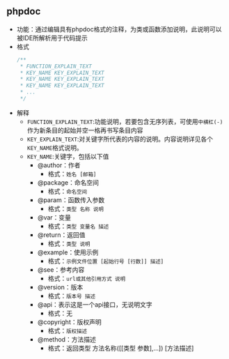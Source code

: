## phpdoc
* 功能：通过编辑具有phpdoc格式的注释，为类或函数添加说明，此说明可以被IDE所解析用于代码提示
* 格式
    ```php
    /**
     * FUNCTION_EXPLAIN_TEXT
     * KEY_NAME KEY_EXPLAIN_TEXT
     * KEY_NAME KEY_EXPLAIN_TEXT
     * KEY_NAME KEY_EXPLAIN_TEXT
     * ...
     */
    ```
* 解释
    * `FUNCTION_EXPLAIN_TEXT`:功能说明，若要包含无序列表，可使用`中横杠(-)`作为新条目的起始并空一格再书写条目内容
    * `KEY_EXPLAIN_TEXT`:对关键字所代表的内容的说明。内容说明详见各个`KEY_NAME`格式说明。
    * `KEY_NAME`:关键字，包括以下值
        * @author：作者
            * 格式：`姓名 [邮箱]`
        * @package：命名空间
            * 格式：`命名空间`
        * @param：函数传入参数
            * 格式：`类型 名称 说明` 
        * @var：变量
            * 格式：`类型 变量名 描述` 
        * @return：返回值
            * 格式：`类型 说明` 
        * @example：使用示例
            * 格式：`示例文件位置 [起始行号 [行数]] 描述]`
        * @see：参考内容
            * 格式：`url或其他引用方式 说明` 
        * @version：版本
            * 格式：`版本号 描述`
        * @api：表示这是一个api接口，无说明文字
            * 格式：无
        * @copyright：版权声明
            * 格式：`版权描述`
        * @method：方法描述
            * 格式：返回类型 方法名称([[类型 参数],...]) [方法描述]
        
